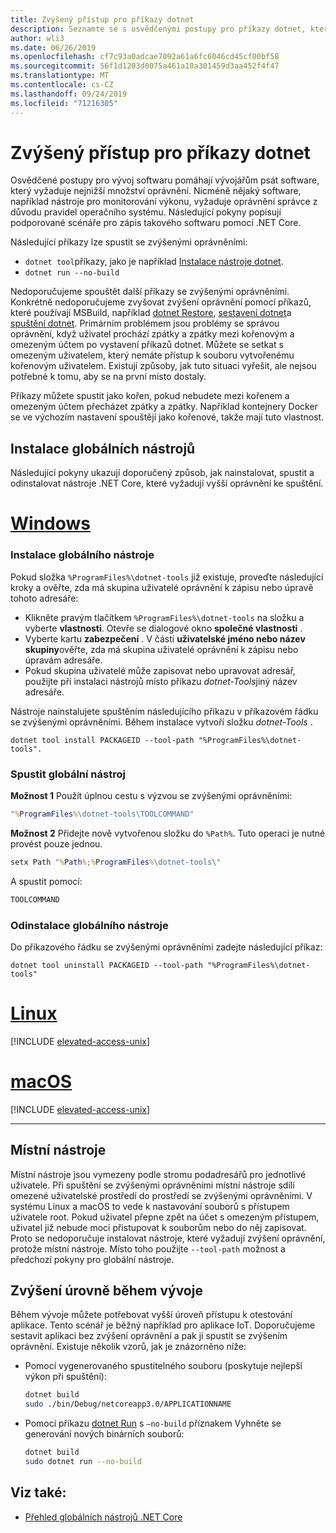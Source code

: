 ```yaml
---
title: Zvýšený přístup pro příkazy dotnet
description: Seznamte se s osvědčenými postupy pro příkazy dotnet, které vyžadují vyšší přístup.
author: wli3
ms.date: 06/26/2019
ms.openlocfilehash: cf7c93a0adcae7092a61a6fc6046cd45cf00bf58
ms.sourcegitcommit: 56f1d1203d0075a461a10a301459d3aa452f4f47
ms.translationtype: MT
ms.contentlocale: cs-CZ
ms.lasthandoff: 09/24/2019
ms.locfileid: "71216305"
---
```

# <a name="elevated-access-for-dotnet-commands"></a>Zvýšený přístup pro příkazy dotnet

Osvědčené postupy pro vývoj softwaru pomáhají vývojářům psát software, který vyžaduje nejnižší množství oprávnění. Nicméně nějaký software, například nástroje pro monitorování výkonu, vyžaduje oprávnění správce z důvodu pravidel operačního systému. Následující pokyny popisují podporované scénáře pro zápis takového softwaru pomocí .NET Core. 

Následující příkazy lze spustit se zvýšenými oprávněními:

- `dotnet tool`příkazy, jako je například [Instalace nástroje dotnet](dotnet-tool-install.md).
- `dotnet run --no-build`

Nedoporučujeme spouštět další příkazy se zvýšenými oprávněními. Konkrétně nedoporučujeme zvyšovat zvýšení oprávnění pomocí příkazů, které používají MSBuild, například [dotnet Restore](dotnet-restore.md), [sestavení dotnet](dotnet-build.md)a [spuštění dotnet](dotnet-run.md). Primárním problémem jsou problémy se správou oprávnění, když uživatel prochází zpátky a zpátky mezi kořenovým a omezeným účtem po vystavení příkazů dotnet. Můžete se setkat s omezeným uživatelem, který nemáte přístup k souboru vytvořenému kořenovým uživatelem. Existují způsoby, jak tuto situaci vyřešit, ale nejsou potřebné k tomu, aby se na první místo dostaly.

Příkazy můžete spustit jako kořen, pokud nebudete mezi kořenem a omezeným účtem přecházet zpátky a zpátky. Například kontejnery Docker se ve výchozím nastavení spouštějí jako kořenové, takže mají tuto vlastnost.

## <a name="global-tool-installation"></a>Instalace globálních nástrojů

Následující pokyny ukazují doporučený způsob, jak nainstalovat, spustit a odinstalovat nástroje .NET Core, které vyžadují vyšší oprávnění ke spuštění.

<!-- markdownlint-disable MD025 -->

# <a name="windowstabwindows"></a>[Windows](#tab/windows)

### <a name="install-the-global-tool"></a>Instalace globálního nástroje

Pokud složka `%ProgramFiles%\dotnet-tools` již existuje, proveďte následující kroky a ověřte, zda má skupina uživatelé oprávnění k zápisu nebo úpravě tohoto adresáře:

- Klikněte pravým tlačítkem `%ProgramFiles%\dotnet-tools` na složku a vyberte **vlastnosti**. Otevře se dialogové okno **společné vlastnosti** . 
- Vyberte kartu **zabezpečení** . V části **uživatelské jméno nebo název skupiny**ověřte, zda má skupina uživatelé oprávnění k zápisu nebo úpravám adresáře. 
- Pokud skupina uživatelé může zapisovat nebo upravovat adresář, použijte při instalaci nástrojů místo příkazu *dotnet-Tools*jiný název adresáře.

Nástroje nainstalujete spuštěním následujícího příkazu v příkazovém řádku se zvýšenými oprávněními. Během instalace vytvoří složku *dotnet-Tools* .

```dotnetcli
dotnet tool install PACKAGEID --tool-path "%ProgramFiles%\dotnet-tools".
```

### <a name="run-the-global-tool"></a>Spustit globální nástroj

**Možnost 1** Použít úplnou cestu s výzvou se zvýšenými oprávněními:

```cmd
"%ProgramFiles%\dotnet-tools\TOOLCOMMAND"
```

**Možnost 2** Přidejte nově vytvořenou složku do `%Path%`. Tuto operaci je nutné provést pouze jednou.

```cmd
setx Path "%Path%;%ProgramFiles%\dotnet-tools\"
```

A spustit pomocí:

```cmd
TOOLCOMMAND
```

### <a name="uninstall-the-global-tool"></a>Odinstalace globálního nástroje

Do příkazového řádku se zvýšenými oprávněními zadejte následující příkaz:

```dotnetcli
dotnet tool uninstall PACKAGEID --tool-path "%ProgramFiles%\dotnet-tools"
```

# <a name="linuxtablinux"></a>[Linux](#tab/linux)

[!INCLUDE [elevated-access-unix](../../../includes/elevated-access-unix.md)]

# <a name="macostabmacos"></a>[macOS](#tab/macos)

[!INCLUDE [elevated-access-unix](../../../includes/elevated-access-unix.md)]

---

## <a name="local-tools"></a>Místní nástroje

Místní nástroje jsou vymezeny podle stromu podadresářů pro jednotlivé uživatele. Při spuštění se zvýšenými oprávněními místní nástroje sdílí omezené uživatelské prostředí do prostředí se zvýšenými oprávněními. V systému Linux a macOS to vede k nastavování souborů s přístupem uživatele root. Pokud uživatel přepne zpět na účet s omezeným přístupem, uživatel již nebude moci přistupovat k souborům nebo do něj zapisovat. Proto se nedoporučuje instalovat nástroje, které vyžadují zvýšení oprávnění, protože místní nástroje. Místo toho použijte `--tool-path` možnost a předchozí pokyny pro globální nástroje.

## <a name="elevation-during-development"></a>Zvýšení úrovně během vývoje

Během vývoje můžete potřebovat vyšší úroveň přístupu k otestování aplikace. Tento scénář je běžný například pro aplikace IoT. Doporučujeme sestavit aplikaci bez zvýšení oprávnění a pak ji spustit se zvýšením oprávnění. Existuje několik vzorů, jak je znázorněno níže:

- Pomocí vygenerovaného spustitelného souboru (poskytuje nejlepší výkon při spuštění):

   ```bash
   dotnet build
   sudo ./bin/Debug/netcoreapp3.0/APPLICATIONNAME
   ```
    
- Pomocí příkazu [dotnet Run](dotnet-run.md) s `—no-build` příznakem Vyhněte se generování nových binárních souborů:

   ```bash
   dotnet build
   sudo dotnet run --no-build
   ```

## <a name="see-also"></a>Viz také:

- [Přehled globálních nástrojů .NET Core](global-tools.md)

